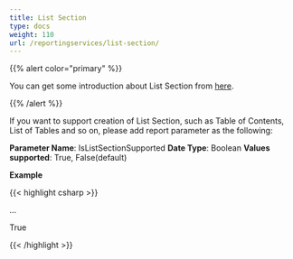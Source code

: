 ```yaml
---
title: List Section
type: docs
weight: 110
url: /reportingservices/list-section/
---
```


{{% alert color="primary" %}} 

You can get some introduction about List Section from [here](http://www.aspose.com/documentation/.net-components/aspose.pdf-for-.net/manipulating-list-of-contents.html).

{{% /alert %}} 

If you want to support creation of List Section, such as Table of Contents, List of Tables and so on, please add report parameter as the following:

**Parameter Name**: IsListSectionSupported
**Date Type**: Boolean
**Values supported**: True, False(default)

**Example**

{{< highlight csharp >}}

 <Render>

...

<Extension Name="APPDF" Type="Aspose.PDF.ReportingServices.Renderer,Aspose.PDF.ReportingServices">

<Configuration>

<IsListSectionSupported>True</IsListSectionSupported>

</Configuration>

</Extension>

</Render>



{{< /highlight >}}
